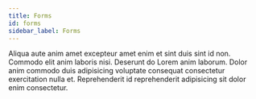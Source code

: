 ```yaml
---
title: Forms
id: forms
sidebar_label: Forms
---
```


<!-- @part src="parts/forms/h1-forms-description.md" -->

Aliqua aute anim amet excepteur amet enim et sint duis sint id non. Commodo elit anim laboris nisi. Deserunt do Lorem anim laborum. Dolor anim commodo duis adipisicing voluptate consequat consectetur exercitation nulla et. Reprehenderit id reprehenderit adipisicing sit dolor enim consectetur.
<!-- @/part -->

<!-- @part src="parts/forms/h1-forms-body.md" -->
<!-- Your content goes here, replacing this comment -->
<!-- @/part -->

